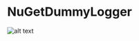 # NuGetDummyLogger


![alt text](https://ci.appveyor.com/api/projects/status/github/Marc1234567890/NuGetDummyLogger)
